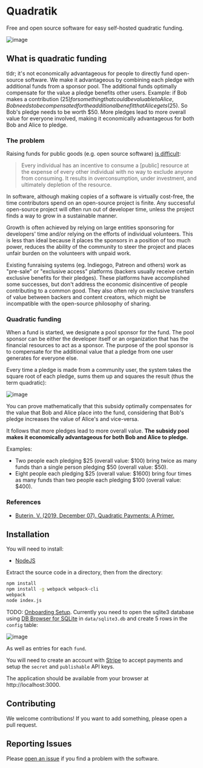 # Quadratik

Free and open source software for easy self-hosted quadratic funding.

![image](https://user-images.githubusercontent.com/1951843/83590715-5f083300-a524-11ea-84eb-5b0e1386d73c.png)

## What is quadratic funding

tldr; it's not economically advantageous for people to directly fund open-source software. We make it advantageous by combining each pledge with additional funds from a sponsor pool. The additional funds optimally compensate for the value a pledge benefits other users.
Example: if Bob makes a contribution ($25) for something that could be valuable to Alice, Bob needs to be compensated for the additional benefit that Alice gets ($25). So Bob's pledge needs to be worth $50. More pledges lead to more overall value for everyone involved, making it economically advantageous for both Bob and Alice to pledge.

### The problem

Raising funds for public goods (e.g. open source software) [is difficult](https://www.investopedia.com/terms/t/tragedy-of-the-commons.asp):

> Every individual has an incentive to consume a [public] resource at the expense of every other individual with no way to exclude anyone from consuming. It results in overconsumption, under investment, and ultimately depletion of the resource.

In software, although making copies of a software is virtually cost-free, the time contributors spend on an open-source project is finite. Any successful open-source project will often run out of developer time, unless the project finds a way to grow in a sustainable manner.

Growth is often achieved by relying on large entities sponsoring for developers' time and/or relying on the efforts of individual volunteers. This is less than ideal because it places the sponsors in a position of too much power, reduces the ability of the community to steer the project and places unfair burden on the volunteers with unpaid work.

Existing funraising systems (eg. Indiegogo, Patreon and others) work as "pre-sale" or "exclusive access" platforms (backers usually receive certain exclusive benefits for their pledges). These platforms have accomplished some successes, but don't address the economic disincentive of people contributing to a common good. They also often rely on exclusive transfers of value between backers and content creators, which might be incompatible with the open-source philosophy of sharing.

### Quadratic funding

When a fund is started, we designate a pool sponsor for the fund. The pool sponsor can be either the developer itself or an organization that has the financial resources to act as a sponsor. The purpose of the pool sponsor is to compensate for the additional value that a pledge from one user generates for everyone else.

Every time a pledge is made from a community user, the system takes the square root of each pledge, sums them up and squares the result (thus the term quadratic):

![image](https://user-images.githubusercontent.com/1951843/83590932-d047e600-a524-11ea-93b2-8ea13de26946.png)

You can prove mathematically that this subsidy optimally compensates for the value that Bob and Alice place into the fund, considering that Bob's pledge increases the value of Alice's and vice-versa.

It follows that more pledges lead to more overall value. **The subsidy pool makes it economically advantageous for both Bob and Alice to pledge.**

Examples:
 - Two people each pledging $25 (overall value: $100) bring twice as many funds than a single person pledging $50 (overall value: $50).
 - Eight people each pledging $25 (overall value: $1600) bring four times as many funds than two people each pledging $100 (overall value: $400).

### References

- [Buterin, V. (2019, December 07). Quadratic Payments: A Primer.](https://vitalik.ca/general/2019/12/07/quadratic.html)

## Installation

You will need to install:
 * [NodeJS](https://nodejs.org/en/)
 
Extract the source code in a directory, then from the directory:

```bash
npm install
npm install -g webpack webpack-cli
webpack
node index.js
```

TODO: [Onboarding Setup](https://github.com/uav4geo/quadratik/issues/8). Currently you need to open the sqlite3 database using [DB Browser for SQLite](https://sqlitebrowser.org/) in `data/sqlite3.db` and create 5 rows in the `config` table:

![image](https://user-images.githubusercontent.com/1951843/83591193-611ec180-a525-11ea-8bc7-c615d14ac9b7.png)

As well as entries for each `fund`.

You will need to create an account with [Stripe](https://stripe.com) to accept payments and setup the `secret` and `publishable` API keys.

The application should be available from your browser at http://localhost:3000.

## Contributing

We welcome contributions! If you want to add something, please open a pull request.

## Reporting Issues

Please [open an issue](https://github.com/uav4geo/quadratik/issues) if you find a problem with the software.
